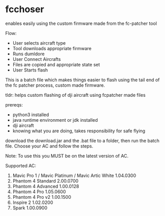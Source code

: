 # fcchoser
enables easily using the custom firmware made from the fc-patcher tool


Flow:
- User selects aircraft type
- Tool downloads appropriate firmware
- Runs dumldore
- User Connect Aircrafts
- Files are copied and appropriate state set
- User Starts flash

This is a batch file which makes things easier to flash using the tail end of the fc patcher process, custom made firmware.

tldr: helps custom flashing of dji aircraft using fcpatcher made files

prereqs:
- python3 installed
- java runtime environment or jdk installed
- dji aircraft
- knowing what you are doing, takes responsibility for safe flying

download the download.jar and the .bat file to a folder, then run the batch file. Choose your AC and follow the steps.

Note: To use this you MUST be on the latest version of AC.

Supported AC: 

   1) Mavic Pro 1 / Mavic Platinum / Mavic Artic White 1.04.0300
   2) Phantom 4 Standard 2.00.0700
   3) Phantom 4 Advanced 1.00.0128
   4) Phantom 4 Pro 1.05.0600
   5) Phantom 4 Pro v2 1.00.1500
   6) Inspire 2 1.02.0200
   7) Spark 1.00.0900
